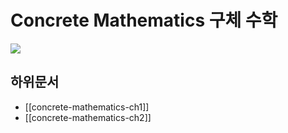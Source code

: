 # Concrete Mathematics 구체 수학

![](https://user-images.githubusercontent.com/6410412/105624111-88ceeb00-5e62-11eb-8744-319c31046f66.png)

## 하위문서

* [[concrete-mathematics-ch1]]
* [[concrete-mathematics-ch2]]
